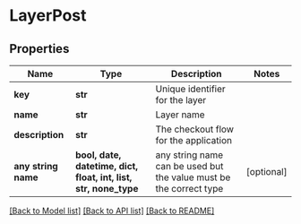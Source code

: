 # LayerPost


## Properties
Name | Type | Description | Notes
------------ | ------------- | ------------- | -------------
**key** | **str** | Unique identifier for the layer | 
**name** | **str** | Layer name | 
**description** | **str** | The checkout flow for the application | 
**any string name** | **bool, date, datetime, dict, float, int, list, str, none_type** | any string name can be used but the value must be the correct type | [optional]

[[Back to Model list]](../README.md#documentation-for-models) [[Back to API list]](../README.md#documentation-for-api-endpoints) [[Back to README]](../README.md)


